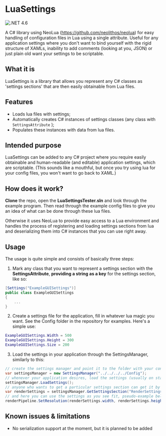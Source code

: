 # LuaSettings

![.NET 4.6](https://github.com/georgethejournalist/LuaSettings/workflows/.NET%204.6/badge.svg?branch=master)

A C# library using NeoLua (https://github.com/neolithos/neolua) for easy handling of configuration files in Lua using a single attribute. Useful for any application settings where you don't want to bind yourself with the rigid structure of XAMLs, inability to add comments (looking at you, JSON) or just plain old want your settings to be scriptable.

## What it is

LuaSettings is a library that allows you represent any C# classes as 'settings sections' that are then easily obtainable from Lua files.

## Features

- Loads lua files with settings; 
- Automatically creates C# instances of settings classes (any class with `SettingsAttribute` );
- Populates these instances with data from lua files.

## Intended purpose

LuaSettings can be added to any C# project where you require easily obtainable and human-readable (and editable) application settings, which are scriptable. (This sounds like a mouthful, but once you try using lua for your config files, you won't want to go back to XAML.)

## How does it work?

**Clone** the repo, open the **LuaSettingsTester.sln** and look through the example program. Then read through the example config files to give you an idea of what can be done through these lua files.

Otherwise it uses NeoLua to provide easy access to a Lua environment and handles the process of registering and loading settings sections from lua and deserializing them into C# instances that you can use right away.



## Usage

The usage is quite simple and consists of basically three steps:

1. Mark any class that you want to represent a settings section with the **SettingsAttribute**, **providing a string as a key** for the settings section, like so:



```c#
[Settings("ExampleGUISettings")]
public class ExampleGUISettings
{
	...
} 
```



2. Create a settings file for the application, fill in whatever lua magic you want. See the Config folder in the repository for examples. Here's a simple use:

```lua
ExampleGUISettings.Width = 500
ExampleGUISettings.Height = 300
ExampleGUISettings.Size = 200
```

3. Load the settings in your application through the SettingsManager, similarly to this:

```c#
// create the settings manager and point it to the folder with your config (can be absolute or relative path, like here)
var settingsManager = new SettingsManager("../../../../Config");
// whenever your application desires, load the settings (usually on start-up)
settingsManager.LoadSettings();
// anyone who wants to get a particular settings section can get it by a key and cast it
var renderSettings = settingsManager.GetSettingsSection("RenderSettings") as RenderSettings;
// and here you can use the settings as you see fit, pseudo-example below
renderPipeline.SetResolution(renderSettings.width, renderSettings.height);
```



## Known issues & limitations

- No serialization support at the moment, but it is planned to be added
